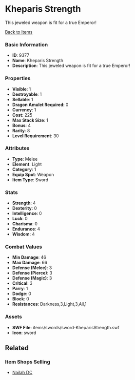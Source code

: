 # Kheparis Strength

This jeweled weapon is fit for a true Emperor!

[Back to Items](../items.md)

### Basic Information

- **ID**: 9377
- **Name**: Kheparis Strength
- **Description**: This jeweled weapon is fit for a true Emperor!

### Properties

- **Visible**: 1
- **Destroyable**: 1
- **Sellable**: 1
- **Dragon Amulet Required**: 0
- **Currency**: 1
- **Cost**: 225
- **Max Stack Size**: 1
- **Bonus**: 4
- **Rarity**: 8
- **Level Requirement**: 30

### Attributes

- **Type**: Melee
- **Element**: Light
- **Category**: 1
- **Equip Spot**: Weapon
- **Item Type**: Sword

### Stats

- **Strength**: 4
- **Dexterity**: 0
- **Intelligence**: 0
- **Luck**: 0
- **Charisma**: 0
- **Endurance**: 4
- **Wisdom**: 4

### Combat Values

- **Min Damage**: 46
- **Max Damage**: 66
- **Defense (Melee)**: 3
- **Defense (Pierce)**: 3
- **Defense (Magic)**: 3
- **Critical**: 3
- **Parry**: 1
- **Dodge**: 0
- **Block**: 0
- **Resistances**: Darkness,3,Light,3,All,1

### Assets

- **SWF File**: items/swords/sword-KheparisStrength.swf
- **Icon**: sword

## Related

### Item Shops Selling

- [Nailah DC](../item-shops/326-nailah-dc.md)

